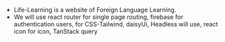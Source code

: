 * Life-Learning is a website of Foreign Language Learning.
* We will use react router for single page routing, firebase for authentication users, for CSS-Tailwind, daisyUi, Headless will use, react icon for icon, TanStack query  